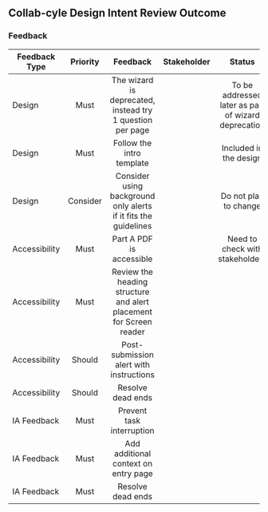 ## Collab-cyle Design Intent Review Outcome

### Feedback
| Feedback Type | Priority | Feedback                     | Stakeholder| Status  | Comments                     |
| ------------- |:--------:|:----------------------------:|:-----------:|:-----------:|:---------------------------:|
| Design        |Must      |The wizard is deprecated, instead try 1 question per page|         | To be addressed later as part of wizard deprecation|  |
| Design        |Must      |Follow the intro template|         |Included in the design |To be implemented |
| Design        |Consider  |Consider using background only alerts if it fits the guidelines|         |Do not plan to change |The warning alert fits the guidelines best|
| Accessibility |Must      |Part A PDF is accessible|         |Need to check with stakeholders |  |
| Accessibility |Must      |Review the heading structure and alert placement for Screen reader|         ||What are the changes? - @Lydia|
| Accessibility |Should    |Post-submission alert with instructions|         |||
| Accessibility |Should    |Resolve dead ends|         |||
| IA Feedback   |Must    |Prevent task interruption|         |||
| IA Feedback   |Must    |Add additional context on entry page|         |||
| IA Feedback   |Must    |Resolve dead ends|         |||
